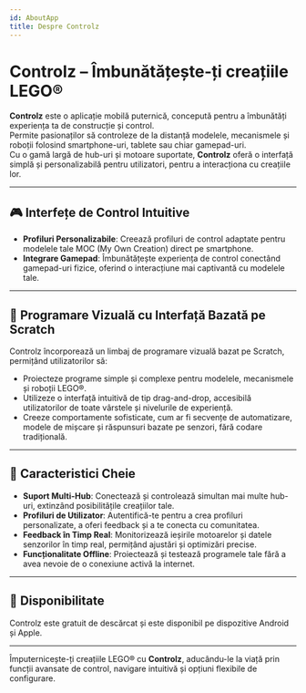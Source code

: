 ```yaml
---
id: AboutApp
title: Despre Controlz
---
```


# Controlz – Îmbunătățește-ți creațiile LEGO®

**Controlz** este o aplicație mobilă puternică, concepută pentru a îmbunătăți experiența ta de construcție și control.  
Permite pasionaților să controleze de la distanță modelele, mecanismele și roboții folosind smartphone-uri, tablete sau chiar gamepad-uri.  
Cu o gamă largă de hub-uri și motoare suportate, **Controlz** oferă o interfață simplă și personalizabilă pentru utilizatori, pentru a interacționa cu creațiile lor.

---

## 🎮 Interfețe de Control Intuitive

- **Profiluri Personalizabile**: Creează profiluri de control adaptate pentru modelele tale MOC (My Own Creation) direct pe smartphone.
- **Integrare Gamepad**: Îmbunătățește experiența de control conectând gamepad-uri fizice, oferind o interacțiune mai captivantă cu modelele tale.

---

## 🧱 Programare Vizuală cu Interfață Bazată pe Scratch

Controlz încorporează un limbaj de programare vizuală bazat pe Scratch, permițând utilizatorilor să:

- Proiecteze programe simple și complexe pentru modelele, mecanismele și roboții LEGO®.
- Utilizeze o interfață intuitivă de tip drag-and-drop, accesibilă utilizatorilor de toate vârstele și nivelurile de experiență.
- Creeze comportamente sofisticate, cum ar fi secvențe de automatizare, modele de mișcare și răspunsuri bazate pe senzori, fără codare tradițională.

---

## 🌟 Caracteristici Cheie

- **Suport Multi-Hub**: Conectează și controlează simultan mai multe hub-uri, extinzând posibilitățile creațiilor tale.
- **Profiluri de Utilizator**: Autentifică-te pentru a crea profiluri personalizate, a oferi feedback și a te conecta cu comunitatea.
- **Feedback în Timp Real**: Monitorizează ieșirile motoarelor și datele senzorilor în timp real, permițând ajustări și optimizări precise.
- **Funcționalitate Offline**: Proiectează și testează programele tale fără a avea nevoie de o conexiune activă la internet.

---

## 📱 Disponibilitate

Controlz este gratuit de descărcat și este disponibil pe dispozitive Android și Apple.

---

Împuternicește-ți creațiile LEGO® cu **Controlz**, aducându-le la viață prin funcții avansate de control, navigare intuitivă și opțiuni flexibile de configurare.